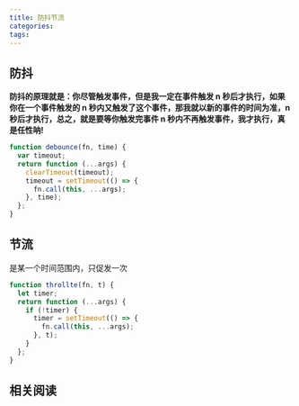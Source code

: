 ```yaml
---
title: 防抖节流
categories:
tags:
---
```


## 防抖

**防抖的原理就是：你尽管触发事件，但是我一定在事件触发 n 秒后才执行，如果你在一个事件触发的 n 秒内又触发了这个事件，那我就以新的事件的时间为准，n 秒后才执行，总之，就是要等你触发完事件 n 秒内不再触发事件，我才执行，真是任性呐!**

```javascript
function debounce(fn, time) {
  var timeout;
  return function (...args) {
    clearTimeout(timeout);
    timeout = setTimeout(() => {
      fn.call(this, ...args);
    }, time);
  };
}
```

## 节流

是某一个时间范围内，只促发一次

```javascript
function throllte(fn, t) {
  let timer;
  return function (...args) {
    if (!timer) {
      timer = setTimeout(() => {
        fn.call(this, ...args);
      }, t);
    }
  };
}
```

## 相关阅读

